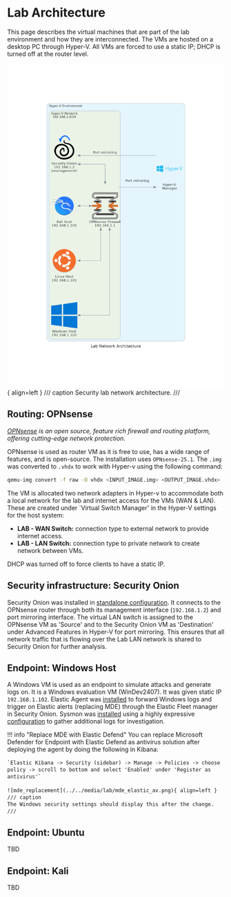 # Lab Architecture
This page describes the virtual machines that are part of the lab environment and how they are interconnected. The VMs are hosted on a desktop PC through Hyper-V. All VMs are forced to use a static IP; DHCP is turned off at the router level.


![architecture](../../media/lab/lab_network_architecture.png){ align=left }
/// caption
Security lab network architecture.
///

## Routing: OPNsense
*[OPNsense](https://opnsense.org/) is an open source, feature rich firewall and routing platform, offering cutting-edge network protection.*

OPNsense is used as router VM as it is free to use, has a wide range of features, and is open-source. The installation uses `OPNsense-25.1`. The `.img` was converted to `.vhdx` to work with Hyper-v using the following command:

``` bash
qemu-img convert -f raw -O vhdx <INPUT_IMAGE.img> <OUTPUT_IMAGE.vhdx>
```

The VM is allocated two network adapters in Hyper-v to accommodate both a local network for the lab and internet access for the VMs (WAN & LAN). These are created under `Virtual Switch Manager' in the Hyper-V settings for the host system:

- **LAB - WAN Switch:** connection type to external network to provide internet access.
- **LAB - LAN Switch:** connection type to private network to create network between VMs. 

DHCP was turned off to force clients to have a static IP. 

## Security infrastructure: Security Onion
Security Onion was installed in [standalone configuration](https://docs.securityonion.net/en/2.4/configuration.html#production-server-standalone). It connects to the OPNsense router through both its management interface (`192.168.1.2`) and port mirroring interface. The virtual LAN switch is assigned to the OPNsense VM as 'Source' and to the Security Onion VM as 'Destination' under Advanced Features in Hyper-V for port mirroring. This ensures that all network traffic that is flowing over the Lab LAN network is shared to Security Onion for further analysis. 

## Endpoint: Windows Host
A Windows VM is used as an endpoint to simulate attacks and generate logs on. It is a Windows evaluation VM (WinDev2407). It was given static IP `192.168.1.102`. Elastic Agent was [installed](https://docs.securityonion.net/en/2.4/elastic-agent.html) to forward Windows logs and trigger on Elastic alerts (replacing MDE) through the Elastic Fleet manager in Security Onion. Sysmon was [installed](https://github.com/trustedsec/SysmonCommunityGuide/blob/master/chapters/install_windows.md) using a highly expressive [configuration](https://github.com/Neo23x0/sysmon-config/blob/master/sysmonconfig-trace.xml) to gather additional logs for investigation.

!!! info "Replace MDE with Elastic Defend"
    You can replace Microsoft Defender for Endpoint with Elastic Defend as antivirus solution after deploying the agent by doing the following in Kibana:

    `Elastic Kibana -> Security (sidebar) -> Manage -> Policies -> choose policy -> scroll to bottom and select 'Enabled' under 'Register as antivirus'`

    ![mde_replacement](../../media/lab/mde_elastic_av.png){ align=left }
    /// caption
    The Windows security settings should display this after the change.
    ///


## Endpoint: Ubuntu
TBD

## Endpoint: Kali
TBD
